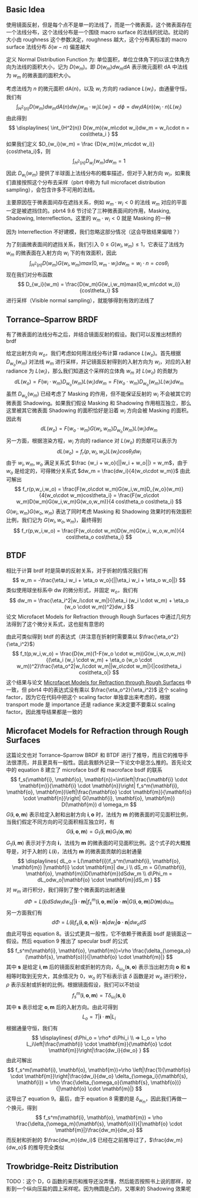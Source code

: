 ## Basic Idea

使用镜面反射，但是每个点不是单一的法线了，而是一个微表面，这个微表面存在一个法线分布，这个法线分布是一个围绕 macro surface 的法线的扰动。扰动的大小由 roughness 这个参数决定，roughness 越大，这个分布离标准的 macro surface 法线分布 $\delta(w-n)$ 偏差越大

定义 Normal Distribution Function 为: 单位面积，单位立体角下的以该立体角方向为法线的面积大小，记为 $D(w_m)$。即 $D(w_m)dw_mdA$ 表示微元面积 dA 中法线为 $w_m$ 的微表面的面积大小。

考虑法线为 $n$ 的微元面积 dA(n)，以及 $w_i$ 方向的 radiance $L(w_i)$，由通量守恒，我们有
$$
\int_{H^2(n)} D(w_m)dw_mdA(n)dw_i (w_m\cdot w_i)L(w_i) = d\phi = dw_idA(n)(w_i\cdot n)L(w_i)
$$
由此得到
$$
\displaylines{
\int_{H^2(n)} D(w_m)(w_m\cdot w_i)dw_m = w_i\cdot n = cos\theta_i
}
$$
如果我们定义 $D_{w_i}(w_m) = \frac {D(w_m)(w_m\cdot w_i)}{cos\theta_i}$，则
$$
\int_{H^2(n)}D_{w_i}(w_m)dw_m = 1
$$
因此 $D_{w_i}(w_m)$ 提供了半球面上法线分布的概率描述，但对于入射方向 $w_i$，如果我们直接按照这个分布去采样（pbrt 中称为 full microfacet distribution sampling），会包含许多不可用的法线。

主要原因在于微表面间存在遮挡关系，例如 $w_m\cdot w_i < 0$ 的法线 $w_m$ 对应的平面一定是被遮挡住的。pbrt4 9.6 节讨论了三种微表面间的作用，Masking, Shadowing, Interreflection。这里的 $w_m\cdot w_i < 0$ 就是 Masking 的一种

因为 Interreflection 不好建模，我们忽略这部分情况（这会导致结果偏暗？）

为了刻画微表面间的遮挡关系，我们引入 $0 \leq G(w_i, w_m) \leq 1$，它表征了法线为 $w_m$ 的微表面在入射方向 $w_i$ 下的有效面积，因此
$$
\int_{H^2(n)} D(w_m)G(w_i,w_m)max(0, w_m\cdot w_i)dw_m = w_i\cdot n = cos\theta_i
$$
现在我们对分布函数
$$
D_{w_i}(w_m) = \frac{D(w_m)G(w_i,w_m)max(0,w_m\cdot w_i)}{cos\theta_i}
$$
进行采样（Visible normal sampling），就能够得到有效的法线了
## Torrance–Sparrow BRDF

有了微表面的法线分布之后，并结合镜面反射的假设。我们可以反推出材质的 brdf

给定出射方向 $w_o$，我们考虑如何用法线分布计算 radiance $L(w_o)$。首先根据 $D_{w_o}(w_m)$ 对法线 $w_m$ 进行采样，并记镜面反射得到的入射方向为 $w_i$，对应的入射 radiance 为 $L(w_i)$，那么我们知道这个采样的立体角 $w_m$ 对 $L(w_o)$ 的贡献为
$$
dL(w_o) = F(w_i\cdot w_m)D_{w_o}(w_m)L(w_i)dw_m = F(w_o\cdot w_m)D_{w_o}(w_m)L(w_i)dw_m
$$
虽然 $D_{w_o}(w_m)$ 已经考虑了 Masking 的作用，但不能保证反射的 $w_i$ 不会被其它的微表面 Shadowing。如果我们假设 Masking 和 Shadowing 作用相互独立，那么这里被其它微表面 Shadowing 的面积恰好是沿着 $w_i$ 方向会被 Masking 的面积。因此有
$$
dL(w_o) = F(w_o\cdot w_m)G(w_i,w_m)D_{w_o}(w_m)L(w_i)dw_m
$$
另一方面，根据渲染方程，$w_i$ 方向的 radiance 对 $L(w_o)$ 的贡献可以表示为
$$
dL(w_o) = f_r(p, w_i,w_o)L(w_i)cos\theta_idw_i
$$
由于 $w_i,w_m,w_o$ 满足关系式 $\frac {w_i + w_o}{||w_i + w_o||} = w_m$，由于 $w_o$ 是给定的，可得微分关系式 $dw_m = \frac{dw_i}{4(w_o\cdot w_m)}$ 
由此可解出
$$
f_r(p,w_i,w_o) = \frac{F(w_o\cdot w_m)G(w_i,w_m)D_{w_o}(w_m)}{4(w_o\cdot w_m)cos\theta_i} = \frac{F(w_o\cdot w_m)D(w_m)G(w_i,w_m)G(w_o,w_m)}{4 cos\theta_o cos\theta_i}
$$
$G(w_i,w_m)G(w_o,w_m)$ 表达了同时考虑 Masking 和 Shadowing 效果时的有效面积比例，我们记为 $G(w_i,w_o,w_m)$，最终得到
$$
f_r(p,w_i,w_o) = \frac{F(w_o\cdot w_m)D(w_m)G(w_i, w_o,w_m)}{4 cos\theta_o cos\theta_i}
$$
## BTDF

相比于计算 brdf 时是简单的反射关系，对于折射的情况我们有
$$
w_m = -\frac{\eta_i w_i + \eta_o w_o}{||\eta_i w_i + \eta_o w_o||}
$$
类似使用球坐标系中 dw 的微分形式，并固定 $w_o$，我们有
$$
dw_m = \frac{\eta_i^2|w_i\cdot w_m|}{(\eta_i (w_i \cdot w_m) + \eta_o (w_o \cdot w_m))^2}dw_i
$$
论文 Microfacet Models for Refraction through Rough Surfaces 中通过几何方法得到了这个微分关系式，这也挺有意思的

由此可类似得到 btdf 的表达式（并注意在折射时需要乘以 $\frac{\eta_o^2}{\eta_i^2}$）
$$
f_t(p,w_i,w_o) = \frac{D(w_m)(1-F(w_o \cdot w_m))G(w_i,w_o,w_m)}{(\eta_i (w_i \cdot w_m) + \eta_o (w_o \cdot w_m))^2}\frac{\eta_o^2|w_i\cdot w_m||w_o\cdot w_m|}{|cos\theta_i cos\theta_o|}
$$
这个结果与论文 [Microfacet Models for Refraction through Rough Surfaces](https://www.graphics.cornell.edu/~bjw/microfacetbsdf.pdf) 中一致，但 pbrt4 中的表达式没有乘以 $\frac{\eta_o^2}{\eta_i^2}$ 这个 scaling factor，因为它在代码中把这个 scaling factor 单独拿出来考虑的，根据 transport mode 是 importance 还是 radiance 来决定要不要乘以 scaling factor。因此推导结果都是一致的
## Microfacet Models for Refraction through Rough Surfaces

这篇论文也对 Torrance–Sparrow BRDF 和 BTDF 进行了推导，而且它的推导手法很漂亮，并且更具有一般性。因此我额外记录一下论文中是怎么推的。首先论文中的 equation 8 建立了 microface bsdf 和 macroface bsdf 的联系
$$
f_s(\mathbf{i}, \mathbf{o}, \mathbf{n})=\int\left|\frac{\mathbf{i} \cdot \mathbf{m}}{\mathbf{i} \cdot \mathbf{n}}\right| f_s^m(\mathbf{i}, \mathbf{o}, \mathbf{m})\left|\frac{\mathbf{o} \cdot \mathbf{m}}{\mathbf{o} \cdot \mathbf{n}}\right| G(\mathbf{i}, \mathbf{o}, \mathbf{m}) D(\mathbf{m}) d \omega_m
$$
$G(\mathbf{i}, \mathbf{o}, \mathbf{m})$ 表示给定入射和出射方向 $\mathbf{i}, \mathbf{o}$ 时，法线为 $\mathbf{m}$ 的微表面的可见面积比例，当我们假定不同方向的可见面积相互独立时，有
$$
G(\mathbf{i}, \mathbf{o}, \mathbf{m}) = G_1(\mathbf{i}, \mathbf{m})G_1(\mathbf{o}, \mathbf{m})
$$
$G_1(\mathbf{i}, \mathbf{m})$ 表示对于方向 $\mathbf{i}$，法线为 $\mathbf{m}$ 的微表面的可见面积比例。这个式子的大概推导是，对于入射的 $L(\mathbf{i})$，法线为 $\mathbf{m}$ 的微表面贡献的出射通量
$$
\displaylines{
dL_o = L(\mathbf{i})f_s^m(\mathbf{i}, \mathbf{o}, \mathbf{m}) |\mathbf{i} \cdot \mathbf{m}| dw_i
\\
dS_m = G(\mathbf{i}, \mathbf{o}, \mathbf{m})D(\mathbf{m})dSdw_m
\\
d\Phi_m = dL_odw_o|\mathbf{o} \cdot \mathbf{m}|dS_m
}
$$
对 $w_m$ 进行积分，我们得到了整个微表面的出射通量
$$
d\Phi = L(\mathbf{i})dSdw_idw_o\int\left|\mathbf{i} \cdot \mathbf{m}\right| f_s^m(\mathbf{i}, \mathbf{o}, \mathbf{m})\left|\mathbf{o} \cdot \mathbf{m}\right| G(\mathbf{i}, \mathbf{o}, \mathbf{m}) D(\mathbf{m}) d \omega_m
$$
另一方面我们有
$$
d\Phi = L(\mathbf{i})f_s(\mathbf{i}, \mathbf{o}, \mathbf{n})|\mathbf{i} \cdot \mathbf{n}|dw_i |\mathbf{o} \cdot \mathbf{n}|dw_o dS
$$
由此可导出 equation 8。该公式更具一般性，它不依赖于微表面 bsdf 是镜面这一假设。然后 equation 9 推出了 specular bsdf 的公式
$$
f_s^m(\mathbf{i}, \mathbf{o}, \mathbf{m})=\rho \frac{\delta_{\omega_o}(\mathbf{s}, \mathbf{o})}{|\mathbf{o} \cdot \mathbf{m}|}
$$
其中 $\mathbf{s}$ 是给定 $\mathbf{i}, \mathbf{m}$ 后的镜面反射或折射的方向，$\delta_{\omega_o}(\mathbf{s}, \mathbf{o})$ 表示当出射方向 $\mathbf{o}$ 和 $\mathbf{s}$ 相等时取到无穷大，其余情况为 0，$w_o$ 的下标表示该 $\delta$ 函数是对 $w_o$ 进行积分，$\rho$ 表示反射或折射的比例。根据镜面假设，我们可以不妨设 
$$
f_s^m(\mathbf{i}, \mathbf{o}, \mathbf{m})=T\delta_{\omega_i}(\mathbf{s}, \mathbf{i})
$$
其中 $\mathbf{s}$ 表示给定 $\mathbf{o}, \mathbf{m}$ 后的入射方向。由此可得到
$$
L_o = T|\mathbf{i} \cdot \mathbf{m}|L_i
$$
根据通量守恒，我们有
$$
\displaylines{
d\Phi_o = \rho* d\Phi_i
\\
=> L_o = \rho L_i\left|\frac{\mathbf{i} \cdot \mathbf{m}}{\mathbf{o} \cdot \mathbf{m}}\right|\frac{dw_i}{dw_o}
}
$$
由此可解出
$$
f_s^m(\mathbf{i}, \mathbf{o}, \mathbf{m})=\rho \left|\frac{1}{\mathbf{o} \cdot \mathbf{m}}\right|\frac{dw_i}{dw_o} \delta_{\omega_i}(\mathbf{s}, \mathbf{i}) = \rho \frac{\delta_{\omega_o}(\mathbf{s}, \mathbf{o})}{|\mathbf{o} \cdot \mathbf{m}|}
$$
这导出了 equation 9。最后，由于 equation 8 需要的是 $\delta_{w_m}$，因此我们再做一个换元，得到
$$
f_s^m(\mathbf{i}, \mathbf{o}, \mathbf{m}) = \rho \frac{\delta_{\omega_m}(\mathbf{s}, \mathbf{o})}{|\mathbf{o} \cdot \mathbf{m}|}\frac{dw_m}{dw_o}
$$
而反射和折射的 $\frac{dw_m}{dw_i}$ 已经在之前推导过了，$\frac{dw_m}{dw_o}$ 的推导完全类似 
## Trowbridge-Reitz Distribution

TODO：这个 D，G 函数的来历和推导还没弄懂，然后能否按照书上说的那样，投影到一个纵向压扁的圆上采样呢。因为椭圆是凸的，又哪来的 Shadowing 效果呢